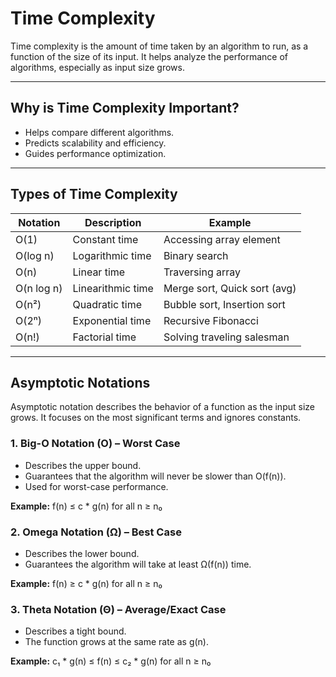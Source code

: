 # Time Complexity

Time complexity is the amount of time taken by an algorithm to run, as a function of the size of its input. It helps analyze the performance of algorithms, especially as input size grows.

---

## Why is Time Complexity Important?

- Helps compare different algorithms.
- Predicts scalability and efficiency.
- Guides performance optimization.

---

## Types of Time Complexity

| Notation      | Description               | Example            |
|---------------|---------------------------|--------------------|
| O(1)          | Constant time              | Accessing array element |
| O(log n)      | Logarithmic time           | Binary search      |
| O(n)          | Linear time                | Traversing array   |
| O(n log n)    | Linearithmic time          | Merge sort, Quick sort (avg) |
| O(n²)         | Quadratic time             | Bubble sort, Insertion sort |
| O(2ⁿ)         | Exponential time           | Recursive Fibonacci |
| O(n!)         | Factorial time             | Solving traveling salesman |

---

## Asymptotic Notations

Asymptotic notation describes the behavior of a function as the input size grows. It focuses on the most significant terms and ignores constants.

### 1. **Big-O Notation (O)** – Worst Case

- Describes the upper bound.
- Guarantees that the algorithm will never be slower than O(f(n)).
- Used for worst-case performance.

**Example:**
f(n) ≤ c * g(n) for all n ≥ n₀


### 2. **Omega Notation (Ω)** – Best Case

- Describes the lower bound.
- Guarantees the algorithm will take at least Ω(f(n)) time.

**Example:**
f(n) ≥ c * g(n) for all n ≥ n₀


### 3. **Theta Notation (Θ)** – Average/Exact Case

- Describes a tight bound.
- The function grows at the same rate as g(n).

**Example:**
c₁ * g(n) ≤ f(n) ≤ c₂ * g(n) for all n ≥ n₀